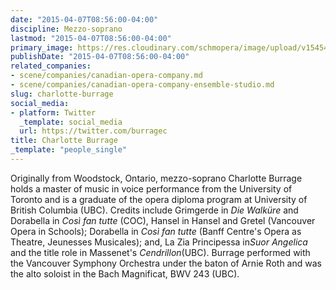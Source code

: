 ```yaml
---
date: "2015-04-07T08:56:00-04:00"
discipline: Mezzo-soprano
lastmod: "2015-04-07T08:56:00-04:00"
primary_image: https://res.cloudinary.com/schmopera/image/upload/v1545409169/media/webhook-uploads/1428411199525/CharlotteBurrage.jpg.jpg
publishDate: "2015-04-07T08:56:00-04:00"
related_companies:
- scene/companies/canadian-opera-company.md
- scene/companies/canadian-opera-company-ensemble-studio.md
slug: charlotte-burrage
social_media:
- platform: Twitter
  _template: social_media
  url: https://twitter.com/burragec
title: Charlotte Burrage
_template: "people_single"
---
```


<p>
	Originally from Woodstock, Ontario, mezzo-<span class="GlossaryTerm">soprano</span> Charlotte Burrage holds a master of music in voice performance from the University of Toronto and is a graduate of the opera diploma program at University of British Columbia (UBC). Credits include Grimgerde in <em>Die Walküre</em> and Dorabella in <em>Così fan tutte</em><span class="redactor-invisible-space"> (COC),</span> Hansel in Hansel and Gretel (Vancouver Opera in Schools); Dorabella in <em>Così fan tutte</em> (Banff Centre's Opera as Theatre, Jeunesses Musicales); and, La Zia Principessa in<em>Suor Angelica</em> and the title role in Massenet's <em>Cendrillon</em>(UBC). Burrage performed with the Vancouver Symphony Orchestra under the baton of Arnie Roth and was the alto soloist in the Bach Magnificat, BWV 243 (UBC).
</p>
